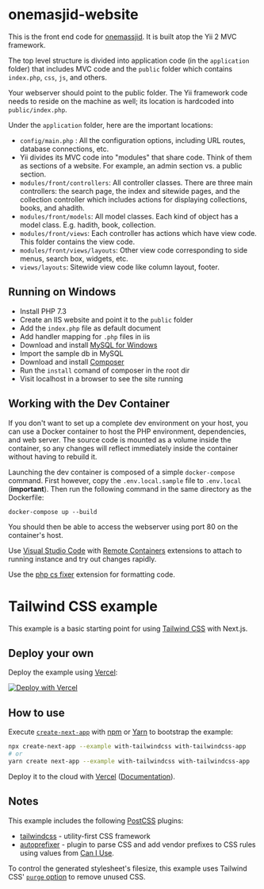# onemasjid-website
This is the front end code for [onemassjid](https://onemasjid.herokuapp.com). It is built atop the Yii 2 MVC framework.

The top level structure is divided into application code (in the `application` folder) that includes MVC code and the `public` folder which contains `index.php`, `css`, `js`, and others. 

Your webserver should point to the public folder. The Yii framework code needs to reside on the machine as well; its location is hardcoded into `public/index.php`.

Under the `application` folder, here are the important locations:

* `config/main.php` : All the configuration options, including URL routes, database connections, etc.
* Yii divides its MVC code into "modules" that share code. Think of them as sections of a website. For example, an admin section vs. a public section. 
* `modules/front/controllers`: All controller classes. There are three main controllers: the search page, the index and sitewide pages, and the collection controller which includes actions for displaying collections, books, and ahadith.
* `modules/front/models`: All model classes. Each kind of object has a model class. E.g. hadith, book, collection.
* `modules/front/views`: Each controller has actions which have view code. This folder contains the view code.
* `modules/front/views/layouts`: Other view code corresponding to side menus, search box, widgets, etc.
* `views/layouts`: Sitewide view code like column layout, footer.


## Running on Windows

* Install PHP 7.3
* Create an IIS website and point it to the `public` folder
* Add the `index.php` file as default document
* Add handler mapping for `.php` files in iis
* Download and install [MySQL for Windows](https://dev.mysql.com/downloads/windows/)
* Import the sample db in MySQL
* Download and install [Composer](https://getcomposer.org/download/)
* Run the `install` comand of composer in the root dir
* Visit localhost in a browser to see the site running   


## Working with the Dev Container
If you don't want to set up a complete dev environment on your host, you can use a Docker container to host the PHP environment, dependencies, and web server. The source code is mounted as a volume inside the container, so any changes will reflect immediately inside the container without having to rebuild it.

Launching the dev container is composed of a simple `docker-compose` command. First however, copy the `.env.local.sample` file to `.env.local` (**important**). Then run the following command in the same directory as the Dockerfile:

`docker-compose up --build`

You should then be able to access the webserver using port 80 on the container's host.

Use [Visual Studio Code](https://code.visualstudio.com/) with [Remote Containers](https://code.visualstudio.com/docs/remote/containers) extensions to attach to running instance and try out changes rapidly.

Use the [php cs fixer](https://marketplace.visualstudio.com/items?itemName=makao.phpcsfixer) extension for formatting code.

# Tailwind CSS example

This example is a basic starting point for using [Tailwind CSS](https://tailwindcss.com) with Next.js.

## Deploy your own

Deploy the example using [Vercel](https://vercel.com?utm_source=github&utm_medium=readme&utm_campaign=next-example):

[![Deploy with Vercel](https://vercel.com/button)](https://vercel.com/new/git/external?repository-url=https://github.com/vercel/next.js/tree/canary/examples/with-tailwindcss&project-name=with-tailwindcss&repository-name=with-tailwindcss)

## How to use

Execute [`create-next-app`](https://github.com/vercel/next.js/tree/canary/packages/create-next-app) with [npm](https://docs.npmjs.com/cli/init) or [Yarn](https://yarnpkg.com/lang/en/docs/cli/create/) to bootstrap the example:

```bash
npx create-next-app --example with-tailwindcss with-tailwindcss-app
# or
yarn create next-app --example with-tailwindcss with-tailwindcss-app
```

Deploy it to the cloud with [Vercel](https://vercel.com/new?utm_source=github&utm_medium=readme&utm_campaign=next-example) ([Documentation](https://nextjs.org/docs/deployment)).

## Notes

This example includes the following [PostCSS](https://github.com/postcss/postcss) plugins:

- [tailwindcss](https://tailwindcss.com) - utility-first CSS framework
- [autoprefixer](https://github.com/postcss/autoprefixer) - plugin to parse CSS and add vendor prefixes to CSS rules using values from [Can I Use](https://caniuse.com).

To control the generated stylesheet's filesize, this example uses Tailwind CSS' [`purge` option](https://tailwindcss.com/docs/controlling-file-size/#removing-unused-css) to remove unused CSS.
